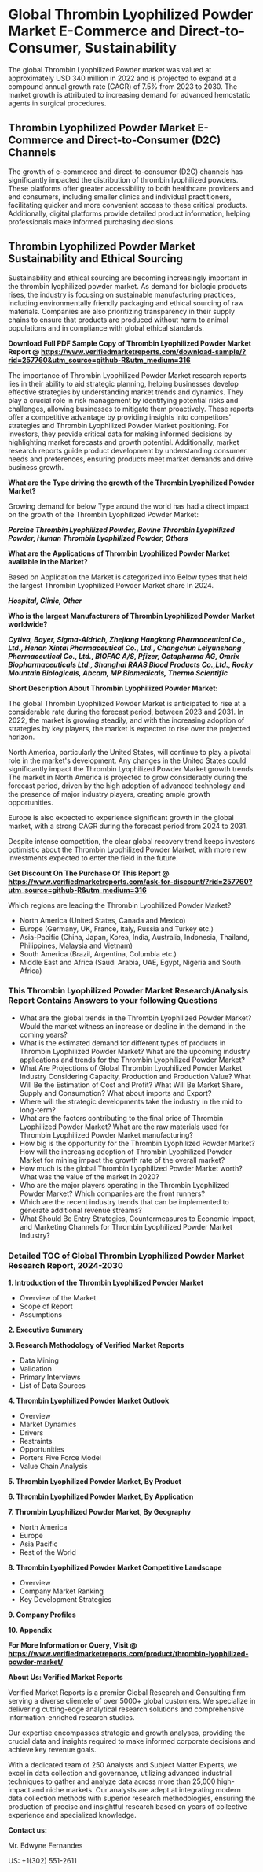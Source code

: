 <h1>Global Thrombin Lyophilized Powder Market E-Commerce and Direct-to-Consumer, Sustainability</h1><p class=""><p>The global Thrombin Lyophilized Powder market was valued at approximately USD 340 million in 2022 and is projected to expand at a compound annual growth rate (CAGR) of 7.5% from 2023 to 2030. The market growth is attributed to increasing demand for advanced hemostatic agents in surgical procedures.</p><h2>Thrombin Lyophilized Powder Market E-Commerce and Direct-to-Consumer (D2C) Channels</h2><p>The growth of e-commerce and direct-to-consumer (D2C) channels has significantly impacted the distribution of thrombin lyophilized powders. These platforms offer greater accessibility to both healthcare providers and end consumers, including smaller clinics and individual practitioners, facilitating quicker and more convenient access to these critical products. Additionally, digital platforms provide detailed product information, helping professionals make informed purchasing decisions.</p><h2>Thrombin Lyophilized Powder Market Sustainability and Ethical Sourcing</h2><p>Sustainability and ethical sourcing are becoming increasingly important in the thrombin lyophilized powder market. As demand for biologic products rises, the industry is focusing on sustainable manufacturing practices, including environmentally friendly packaging and ethical sourcing of raw materials. Companies are also prioritizing transparency in their supply chains to ensure that products are produced without harm to animal populations and in compliance with global ethical standards.</p></p><p class=""><strong>Download Full PDF Sample Copy of Thrombin Lyophilized Powder Market Report @ <a href="https://www.verifiedmarketreports.com/download-sample/?rid=257760&utm_source=github-R&utm_medium=316" target="_blank">https://www.verifiedmarketreports.com/download-sample/?rid=257760&utm_source=github-R&utm_medium=316</a></strong></p><p>The importance of&nbsp;Thrombin Lyophilized Powder Market research reports lies in their ability to aid strategic planning, helping businesses develop effective strategies by understanding market trends and dynamics. They play a crucial role in risk management by identifying potential risks and challenges, allowing businesses to mitigate them proactively. These reports offer a competitive advantage by providing insights into competitors' strategies and Thrombin Lyophilized Powder Market positioning. For investors, they provide critical data for making informed decisions by highlighting market forecasts and growth potential. Additionally, market research reports guide product development by understanding consumer needs and preferences, ensuring products meet market demands and drive business growth.</p><p><strong>What are the&nbsp;Type driving the growth of the Thrombin Lyophilized Powder Market?</strong></p><p id="" class="">Growing demand for below Type around the world has had a direct impact on the growth of the Thrombin Lyophilized Powder Market:</p><p class=""><em><strong>Porcine Thrombin Lyophilized Powder, Bovine Thrombin Lyophilized Powder, Human Thrombin Lyophilized Powder, Others</strong></em></p><p class=""><strong>What are the&nbsp;Applications&nbsp;of Thrombin Lyophilized Powder Market available in the Market?</strong></p><p id="" class="">Based on Application the Market is categorized into Below types that held the largest Thrombin Lyophilized Powder Market share In 2024.</p><p class=""><em><strong>Hospital, Clinic, Other</strong></em></p><p class=""><strong>Who is the largest Manufacturers of Thrombin Lyophilized Powder Market worldwide?</strong></p><p><em><strong>Cytiva, Bayer, Sigma-Aldrich, Zhejiang Hangkang Pharmaceutical Co., Ltd., Henan Xintai Pharmaceutical Co., Ltd., Changchun Leiyunshang Pharmaceutical Co., Ltd., BIOFAC A/S, Pfizer, Octapharma AG, Omrix Biopharmaceuticals Ltd., Shanghai RAAS Blood Products Co.,Ltd., Rocky Mountain Biologicals, Abcam, MP Biomedicals, Thermo Scientific</strong></em></p><p id="" class=""><strong>Short Description About Thrombin Lyophilized Powder Market:</strong></p><p>The global Thrombin Lyophilized Powder Market is anticipated to rise at a considerable rate during the forecast period, between 2023 and 2031. In 2022, the market is growing steadily, and with the increasing adoption of strategies by key players, the market is expected to rise over the projected horizon.</p><p>North America, particularly the United States, will continue to play a pivotal role in the market's development. Any changes in the United States could significantly impact the Thrombin Lyophilized Powder Market growth trends. The market in North America is projected to grow considerably during the forecast period, driven by the high adoption of advanced technology and the presence of major industry players, creating ample growth opportunities.</p><p>Europe is also expected to experience significant growth in the global market, with a strong CAGR during the forecast period from 2024 to 2031.</p><p>Despite intense competition, the clear global recovery trend keeps investors optimistic about the Thrombin Lyophilized Powder Market, with more new investments expected to enter the field in the future.</p><p id="" class=""><strong>Get Discount On The Purchase Of This Report @ <a href="https://www.verifiedmarketreports.com/ask-for-discount/?rid=257760?utm_source=github-R&utm_medium=316" target="_blank">https://www.verifiedmarketreports.com/ask-for-discount/?rid=257760?utm_source=github-R&utm_medium=316</a></strong></p><p class="">Which regions are leading the Thrombin Lyophilized Powder Market?</p><ul><li>North America (United States, Canada and Mexico)</li><li>Europe (Germany, UK, France, Italy, Russia and Turkey etc.)</li><li>Asia-Pacific (China, Japan, Korea, India, Australia, Indonesia, Thailand, Philippines, Malaysia and Vietnam)</li><li>South America (Brazil, Argentina, Columbia etc.)</li><li>Middle East and Africa (Saudi Arabia, UAE, Egypt, Nigeria and South Africa)</li></ul><h3 id="" class="">This Thrombin Lyophilized Powder Market Research/Analysis Report Contains Answers to your following Questions</h3><ul><li>What are the global trends in the Thrombin Lyophilized Powder Market? Would the market witness an increase or decline in the demand in the coming years?</li><li>What is the estimated demand for different types of products in Thrombin Lyophilized Powder Market? What are the upcoming industry applications and trends for the Thrombin Lyophilized Powder Market?</li><li>What Are Projections of Global Thrombin Lyophilized Powder Market Industry Considering Capacity, Production and Production Value? What Will Be the Estimation of Cost and Profit? What Will Be Market Share, Supply and Consumption? What about imports and Export?</li><li>Where will the strategic developments take the industry in the mid to long-term?</li><li>What are the factors contributing to the final price of Thrombin Lyophilized Powder Market? What are the raw materials used for Thrombin Lyophilized Powder Market manufacturing?</li><li>How big is the opportunity for the Thrombin Lyophilized Powder Market? How will the increasing adoption of Thrombin Lyophilized Powder Market for mining impact the growth rate of the overall market?</li><li>How much is the global Thrombin Lyophilized Powder Market worth? What was the value of the market In 2020?</li><li>Who are the major players operating in the Thrombin Lyophilized Powder Market? Which companies are the front runners?</li><li>Which are the recent industry trends that can be implemented to generate additional revenue streams?</li><li>What Should Be Entry Strategies, Countermeasures to Economic Impact, and Marketing Channels for Thrombin Lyophilized Powder Market Industry?</li></ul><h3 id="" class="">Detailed TOC of Global Thrombin Lyophilized Powder Market Research Report, 2024-2030</h3><p id="" class=""><strong>1. Introduction of the Thrombin Lyophilized Powder Market</strong></p><ul><li>Overview of the Market</li><li>Scope of Report</li><li>Assumptions</li></ul><p id="" class=""><strong>2. Executive Summary</strong></p><p id="" class=""><strong>3. Research Methodology of Verified Market Reports</strong></p><ul><li>Data Mining</li><li>Validation</li><li>Primary Interviews</li><li>List of Data Sources</li></ul><p id="" class=""><strong>4. Thrombin Lyophilized Powder Market Outlook</strong></p><ul><li>Overview</li><li>Market Dynamics</li><li>Drivers</li><li>Restraints</li><li>Opportunities</li><li>Porters Five Force Model</li><li>Value Chain Analysis</li></ul><p id="" class=""><strong>5. Thrombin Lyophilized Powder Market, By Product</strong></p><p id="" class=""><strong>6. Thrombin Lyophilized Powder Market, By Application</strong></p><p id="" class=""><strong>7. Thrombin Lyophilized Powder Market, By Geography</strong></p><ul><li>North America</li><li>Europe</li><li>Asia Pacific</li><li>Rest of the World</li></ul><p id="" class=""><strong>8. Thrombin Lyophilized Powder Market Competitive Landscape</strong></p><ul><li>Overview</li><li>Company Market Ranking</li><li>Key Development Strategies</li></ul><p id="" class=""><strong>9. Company Profiles</strong></p><p id="" class=""><strong>10. Appendix</strong></p><p id="" class=""><strong>For More Information or Query, Visit @ <a href="https://www.verifiedmarketreports.com/product/thrombin-lyophilized-powder-market/" target="_blank">https://www.verifiedmarketreports.com/product/thrombin-lyophilized-powder-market/</a></strong></p><p id="" class=""><strong>About Us: Verified Market Reports</strong></p><p id="" class="">Verified Market Reports is a premier Global Research and Consulting firm serving a diverse clientele of over 5000+ global customers. We specialize in delivering cutting-edge analytical research solutions and comprehensive information-enriched research studies.</p><p id="" class="">Our expertise encompasses strategic and growth analyses, providing the crucial data and insights required to make informed corporate decisions and achieve key revenue goals.</p><p id="" class="">With a dedicated team of 250 Analysts and Subject Matter Experts, we excel in data collection and governance, utilizing advanced industrial techniques to gather and analyze data across more than 25,000 high-impact and niche markets. Our analysts are adept at integrating modern data collection methods with superior research methodologies, ensuring the production of precise and insightful research based on years of collective experience and specialized knowledge.</p><p id="" class=""><strong>Contact us:</strong></p><p id="" class="">Mr. Edwyne Fernandes</p><p id="" class="">US: +1(302) 551-2611</p>